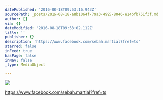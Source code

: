 ```yaml
---
datePublished: '2016-08-18T09:53:16.943Z'
sourcePath: _posts/2016-08-18-a8b1064f-79a3-4995-8046-e14bfb751f3f.md
author: []
via: {}
dateModified: '2016-08-18T09:53:02.112Z'
title: ''
publisher: {}
description: 'https://www.facebook.com/sebah.martial?fref=ts'
starred: false
inFeed: true
hasPage: false
inNav: false
_type: MediaObject

---
```

![](https://the-grid-user-content.s3-us-west-2.amazonaws.com/f3452d76-4c79-44d8-8f2c-1d7e7d68d56a.jpg)

https://www.facebook.com/sebah.martial?fref=ts